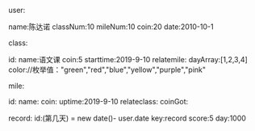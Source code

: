 user:

name:陈达诺
classNum:10
mileNum:10
coin:20
date:2010-10-1



class:

id:
name:语文课
coin:5
starttime:2019-9-10
relatemile:
dayArray:[1,2,3,4]
color://枚举值："green","red","blue","yellow","purple","pink"

mile:

id:
name:
coin:
uptime:2019-9-10
relateclass:
coinGot:


record:
id:(第几天) = new date()-  user.date
key:record
score:5
day:1000